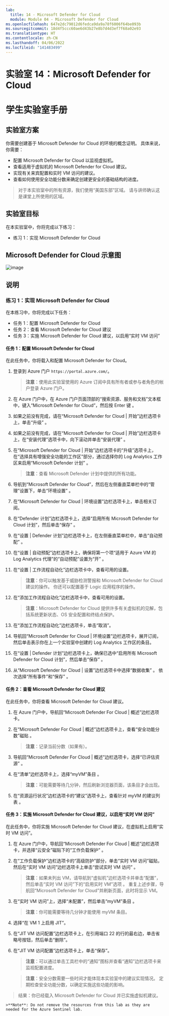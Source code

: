```yaml
---
lab:
  title: 14 - Microsoft Defender for Cloud
  module: Module 04 - Microsoft Defender for Cloud
ms.openlocfilehash: 647e2dc79012d6fedca9da9a78f6006f64be093b
ms.sourcegitcommit: 18d4f5ccc60ae6d43b27e8b7d4d3ef7f68a02e93
ms.translationtype: HT
ms.contentlocale: zh-CN
ms.lasthandoff: 04/06/2022
ms.locfileid: "141483499"
---
```

# <a name="lab-14-microsoft-defender-for-cloud"></a>实验室 14：Microsoft Defender for Cloud
# <a name="student-lab-manual"></a>学生实验室手册

## <a name="lab-scenario"></a>实验室方案

你需要创建基于 Microsoft Defender for Cloud 的环境的概念证明。 具体来说，你需要：

- 配置 Microsoft Defender for Cloud 以监视虚拟机。
- 查看适用于虚拟机的 Microsoft Defender for Cloud 建议。
- 实现有关来宾配置和实时 VM 访问的建议。 
- 查看如何使用安全功能分数来确定创建更安全的基础结构的进度。

> 对于本实验室中的所有资源，我们使用“美国东部”区域。 请与讲师确认这是课堂上所使用的区域。 

## <a name="lab-objectives"></a>实验室目标

在本实验室中，你将完成以下练习：

- 练习 1：实现 Microsoft Defender for Cloud

## <a name="microsoft-defender-for-cloud-diagram"></a>Microsoft Defender for Cloud 示意图

![image](https://user-images.githubusercontent.com/91347931/157537800-94a64b6e-026c-41b2-970e-f8554ce1e0ab.png)

## <a name="instructions"></a>说明

### <a name="exercise-1-implement-microsoft-defender-for-cloud"></a>练习 1：实现 Microsoft Defender for Cloud

在本练习中，你将完成以下任务：

- 任务 1：配置 Microsoft Defender for Cloud
- 任务 2：查看 Microsoft Defender for Cloud 建议
- 任务 3：实施 Microsoft Defender for Cloud 建议，以启用“实时 VM 访问”

#### <a name="task-1-configure-microsoft-defender-for-cloud"></a>任务 1：配置 Microsoft Defender for Cloud

在此任务中，你将载入和配置 Microsoft Defender for Cloud。

1. 登录到 Azure 门户 `https://portal.azure.com/`。

    >**注意**：使用此实验室使用的 Azure 订阅中具有所有者或参与者角色的帐户登录 Azure 门户。

2. 在 Azure 门户中，在 Azure 门户页面顶部的“搜索资源、服务和文档”文本框中，键入“Microsoft Defender for Cloud”，然后按 Enter 键  。

3. 如果之前没有完成，请在“Microsoft Defender for Cloud | 开始”边栏选项卡上，单击“升级” 。
     
4. 如果之前没有完成，请在“Microsoft Defender for Cloud | 开始”边栏选项卡上，在“安装代理”选项卡中，向下滚动并单击“安装代理”  。

5. 在“Microsoft Defender for Cloud | 开始”边栏选项卡的“升级”选项卡上，在“选择具有增强安全功能的工作区”部分，通过选择你的 Log Analytics 工作区来启用“Microsoft Defender 计划”   。 

    >**注意**：查看 Microsoft Defender 计划中提供的所有功能。 

6. 导航到“Microsoft Defender for Cloud”，然后在左侧垂直菜单栏中的“管理”设置下，单击“环境设置” 。

7. 在“Microsoft Defender for Cloud | 环境设置”边栏选项卡上，单击相关订阅。 

8. 在“Defender 计划”边栏选项卡上，选择“启用所有 Microsoft Defender for Cloud 计划”，然后单击“保存”  。

9. 在“设置 | Defender 计划”边栏选项卡上，在左侧垂直菜单栏中，单击“自动预配” 。 

10. 在“设置 | 自动预配”边栏选项卡上，确保将第一个项“适用于 Azure VM 的 Log Analytics 代理”的“自动预配”设置为“开”  。

11. 在“设置 | 工作流程自动化”边栏选项卡中，查看可用的设置。 

    >**注意**：你可以触发基于威胁检测警报和 Microsoft Defender for Cloud 建议的操作。 你还可以配置基于 Logic 应用程序的操作。 
    
12. 在“添加工作流程自动化”边栏选项卡中，查看可用的设置。

    >**注意**：Microsoft Defender for Cloud 提供许多有关虚拟机的见解，包括系统更新状态、OS 安全配置和终结点保护。

13. 在“添加工作流程自动化”边栏选项卡，单击“取消”。

14. 导航回“Microsoft Defender for Cloud | 环境设置”边栏选项卡，展开订阅，然后单击表示你在上一个实验室中创建的 Log Analytics 工作区的条目。

15. 在“设置 | Defender 计划”边栏选项卡上，确保已选中“启用所有 Microsoft Defender for Cloud 计划”，然后单击“保存”  。

16. 从“Microsoft Defender for Cloud | 设置”边栏选项卡中选择“数据收集” 。 依次选择“所有事件”和“保存” 。


#### <a name="task-2-review-the-microsoft-defender-for-cloud-recommendation"></a>任务 2：查看 Microsoft Defender for Cloud 建议

在此任务中，你将查看 Microsoft Defender for Cloud 建议。 

1. 在 Azure 门户中，导航回“Microsoft Defender For Cloud | 概述”边栏选项卡。 

2. 在“Microsoft Defender For Cloud | 概述”边栏选项卡上，查看“安全功能分数”磁贴 。

    >**注意**：记录当前分数（如果有）。

3. 导航回“Microsoft Defender For Cloud | 概述”边栏选项卡，选择“已评估资源” 。

4. 在“清单”边栏选项卡上，选择“myVM”条目 。

    >**注意**：可能需要等待几分钟，然后刷新浏览器页面，该条目才会出现。
    
5. 在“资源运行状况”边栏选项卡的“建议”选项卡上，查看针对 myVM 的建议列表  。


#### <a name="task-3-implement-the-microsoft-defender-for-cloud-recommendation-to-enable-just-in-time-vm-access"></a>任务 3：实施 Microsoft Defender for Cloud 建议，以启用“实时 VM 访问”

在此任务中，你将实施 Microsoft Defender for Cloud 建议，在虚拟机上启用“实时 VM 访问”。 

1. 在 Azure 门户中，导航回“Microsoft Defender For Cloud | 概述”边栏选项卡，并选择“云安全”磁贴下的“工作负载保护”  。

2. 在“工作负载保护”边栏选项卡的“高级防护”部分，单击“实时 VM 访问”磁贴，然后在“实时 VM 访问”边栏选项卡上单击“尝试实时 VM 访问”    。

    >**注意**：如果未列出 VM，请导航到“虚拟机”边栏选项卡并单击“配置”，然后单击“实时 VM 访问”下的“启用实时 VM”选项   。 重复上述步骤，导航回“Microsoft Defender for Cloud”并刷新页面，此时将显示 VM。

3. 在“实时 VM 访问”上，选择“未配置”，然后单击“myVM”条目  。

    >**注意**：你可能需要等待几分钟才能使用 myVM 条目。

4. 选择“在 VM 1 上启用 JIT”。

5. 在“JIT VM 访问配置”边栏选项卡上，在引用端口 22 的行的最右边，单击省略号按钮，然后单击“删除”。

6. 在“JIT VM 访问配置”边栏选项卡上，单击“保存”。

    >**注意**：可以通过单击工具栏中的“通知”图标并查看“通知”边栏选项卡来监视配置进度。 

    >**注意**：安全分数需要一些时间才能体现本实验室中的建议实现情况。 定期检查安全功能分数，以确定实施这些功能的影响。 

> 结果：你已经载入 Microsoft Defender for Cloud 并已实施虚拟机建议。 

    >**Note**: Do not remove the resources from this lab as they are needed for the Azure Sentinel lab.

